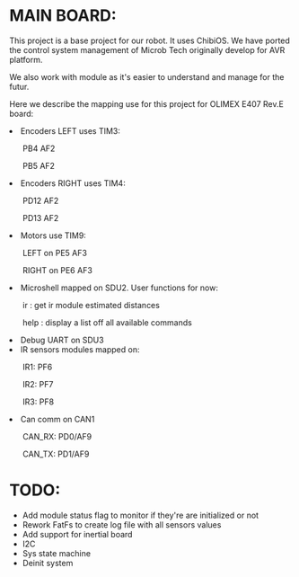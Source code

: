 MAIN BOARD:
====

This project is a base project for our robot. It uses ChibiOS.
We have ported the control system management of Microb Tech originally develop
for AVR platform.

We also work with module as it's easier to understand and manage for the futur.

Here we describe the mapping use for this project for OLIMEX E407 Rev.E board:

<li>Encoders LEFT uses TIM3:</li>
    <ul>PB4 AF2</ul>
    <ul>PB5 AF2</ul>

<li>Encoders RIGHT uses TIM4:</li>
<ul>PD12 AF2</ul>
<ul>PD13 AF2</ul>

<li>Motors use TIM9:</li>
<ul>LEFT on PE5 AF3</ul>
<ul>RIGHT on PE6 AF3</ul>

<li>Microshell mapped on SDU2. User functions for now:</li>
<ul>ir : get ir module estimated distances</ul>
<ul>help : display a list off all available commands</ul>

<li>Debug UART on SDU3</li>

<li>IR sensors modules mapped on:</li>
<ul>IR1: PF6</ul>
<ul>IR2: PF7</ul>
<ul>IR3: PF8</ul>

<li>Can comm on CAN1</li>
<ul>CAN_RX: PD0/AF9</ul>
<ul>CAN_TX: PD1/AF9</ul>

TODO:
==

  * Add module status flag to monitor if they're are initialized or not
  * Rework FatFs to create log file with all sensors values
  * Add support for inertial board
  * I2C
  * Sys state machine
  * Deinit system
